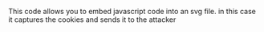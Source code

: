 This code allows you to embed javascript code into an svg file. 
in this case it captures the cookies and sends it to the attacker 
